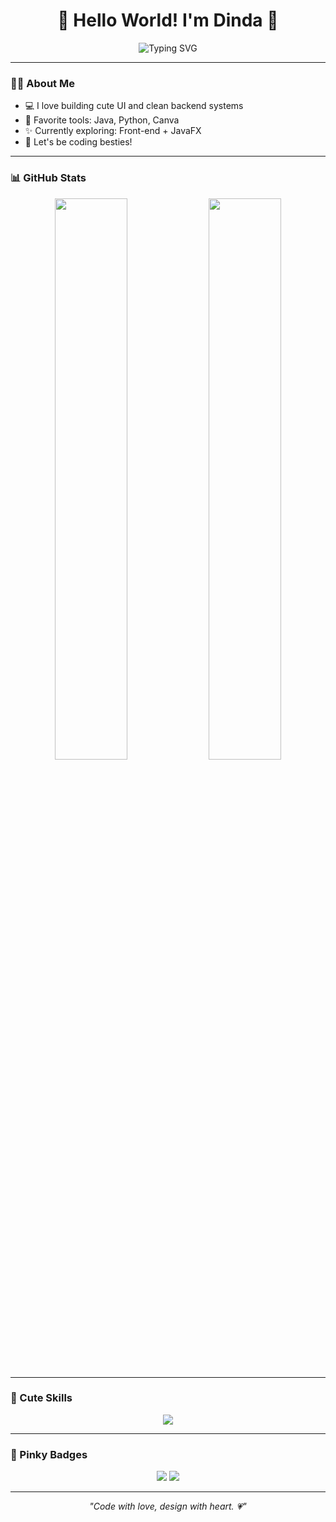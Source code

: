 <h1 align="center">🌸 Hello World! I'm Dinda 🌸</h1>
<p align="center">
  <img src="https://readme-typing-svg.herokuapp.com?font=Fira+Code&duration=3000&pause=500&color=FF69B4&center=true&vCenter=true&multiline=true&width=600&height=100&lines=I'm+a+Creative+Dev💻;I+Love+Soft+Design+%26+Cute+Code🧁;Thanks+for+Visiting+My+GitHub🌷" alt="Typing SVG" />
</p>

---

### 💁‍♀️ About Me

- 💻 I love building cute UI and clean backend systems
- 🎀 Favorite tools: Java, Python, Canva
- ✨ Currently exploring: Front-end + JavaFX
- 💬 Let's be coding besties!

---

### 📊 GitHub Stats
<p align="center">
  <img src="https://github-readme-stats.vercel.app/api?username=dinstyle&show_icons=true&theme=rose_pine&hide_border=true&icon_color=FF69B4" width="48%">
  <img src="https://github-readme-streak-stats.herokuapp.com/?user=dinstyle&theme=rose_pine&hide_border=true&ring=FF69B4&fire=FF69B4" width="48%">
</p>

---

### 🎀 Cute Skills
<p align="center">
  <img src="https://skillicons.dev/icons?i=java,html,css,js,vscode,github" />
</p>

---


### 🧸 Pinky Badges
<p align="center">
  <img src="https://img.shields.io/badge/GitHub%20Love-%E2%9D%A4-ff69b4?style=for-the-badge">
  <img src="https://img.shields.io/badge/Code%20Mood-Aesthetic%20Dev-ffc0cb?style=for-the-badge">
</p>

---
<p align="center"><i>"Code with love, design with heart. 💗"</i></p>
